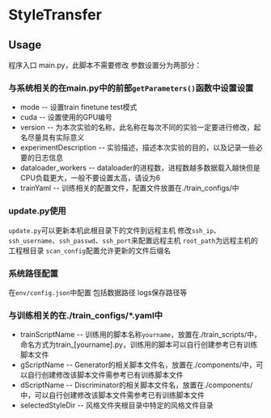 # StyleTransfer
 
## Usage
程序入口 main.py，此脚本不需要修改
参数设置分为两部分：

### 与系统相关的在main.py中的前部```getParameters()```函数中设置设置
- mode -- 设置train finetune test模式
- cuda -- 设置使用的GPU编号
- version -- 为本次实验的名称，此名称在每次不同的实验一定要进行修改，起名尽量具有实际意义
- experimentDescription -- 实验描述，描述本次实验的目的，以及记录一些必要的日志信息
- dataloader_workers -- dataloader的进程数，进程数越多数据载入越快但是CPU负载更大，一般不要设置太高，请设为6
- trainYaml -- 训练相关的配置文件，配置文件放置在./train_configs/中

### update.py使用
```update.py```可以更新本机此根目录下的文件到远程主机
修改```ssh_ip```、```ssh_username```、```ssh_passwd```、```ssh_port```来配置远程主机
```root_path```为远程主机的工程根目录
```scan_config```配置允许更新的文件后缀名

### 系统路径配置
在```env/config.json```中配置
包括数据路径
logs保存路径等

### 与训练相关的在./train_configs/*.yaml中
- trainScriptName -- 训练用的脚本名称```yourname```，放置在./train_scripts/中，命名方式为train_[yourname].py，训练用的脚本可以自行创建参考已有训练脚本文件
- gScriptName -- Generator的相关脚本文件名，放置在./components/中，可以自行创建修改该脚本文件需参考已有训练脚本文件
- dScriptName -- Discriminator的相关脚本文件名，放置在./components/中，可以自行创建修改该脚本文件需参考已有训练脚本文件
- selectedStyleDir -- 风格文件夹根目录中特定的风格文件目录
